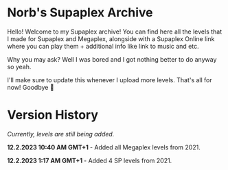 <h1>Norb's Supaplex Archive</h1>
<p>Hello! Welcome to my Supaplex archive!
You can find here all the levels that I made for Supaplex and Megaplex, alongside with a Supaplex Online link where you can play them + additional info like link to music and etc.</p>
<p>Why you may ask? Well I was bored and I got nothing better to do anyway so yeah.</p>


<p>I'll make sure to update this whenever I upload more levels.
That's all for now! Goodbye 👋</p>

<h1>Version History</h1>
<p><i>Currently, levels are still being added.</i></p>
<b>12.2.2023 10:40 AM GMT+1 </b> - Added all Megaplex levels from 2021.

<b>12.2.2023 1:17 AM GMT+1 </b> - Added 4 SP levels from 2021.
